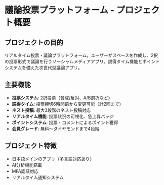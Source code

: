 # 議論投票プラットフォーム - プロジェクト概要

## プロジェクトの目的

リアルタイム投票・議論プラットフォーム。ユーザーがスペースを作成し、2択の投票形式で議論を行うソーシャルメディアアプリ。説得タイム機能とポイントシステムを備えた次世代型議論アプリ。

## 主要機能

- **投票システム**: 2択投票（賛成/反対、A/B選択など）
- **説得タイム**: 投票締切6時間前から変更可能（計2回まで）
- **ネスト投稿**: 最大3段階のネスト投稿対応
- **リアルタイム機能**: 投票状況の可視化、急上昇バッジ
- **ポイントシステム**: 投票・コメントによるポイント獲得
- **会員グレード**: 無料〜ダイヤモンドまで4段階

## プロジェクト特徴

- 日本語メインのアプリ（多言語対応あり）
- AI分析機能搭載
- MFA認証対応
- リアルタイム通知システム
